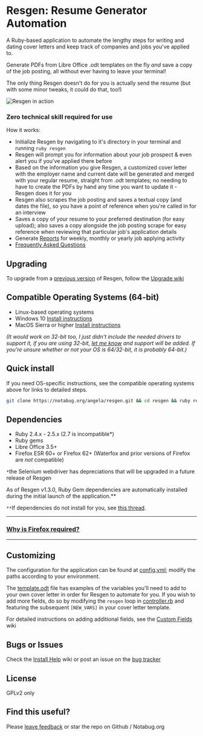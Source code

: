 # Resgen: Resume Generator Automation
A Ruby-based application to automate the lengthy steps for writing and dating cover letters and keep track of companies and jobs you've applied to.

Generate PDFs from Libre Office .odt templates on the fly *and* save a copy of the job posting, all without ever having to leave your terminal!

The only thing Resgen doesn't do for you is actually send the resume (but with some minor tweaks, it could do that, too!)

![Resgen in action](resgen.gif)

### Zero technical skill required for use
How it works:
- Initialize Resgen by navigating to it's directory in your terminal and running `ruby resgen`
- Resgen will prompt you for information about your job prospect &amp; even alert you if you've applied there before
- Based on the information you give Resgen, a customized cover letter with the employer name and current date will be generated and merged with your regular resume, straight from .odt templates; no needing to have to create the PDFs by hand any time you want to update it - Resgen does it for you
- Resgen also scrapes the job posting and saves a textual copy (and dates the  file), so you have a point of reference when you're called in for an interview
- Saves a copy of your resume to your preferred destination (for easy upload); also saves a copy alongside the job posting scrape for easy reference when reviewing that particular job's application details
- Generate [Reports](https://notabug.org/angela/resgen/wiki/Reports) for weekly, monthly or yearly job applying activity
- [Frequently Asked Questions](https://notabug.org/angela/resgen/wiki/FAQ)

## Upgrading
To upgrade from a [previous version](https://github.com/angela-d/resgen/blob/master/CHANGELOG.md) of Resgen, follow the [Upgrade wiki](https://notabug.org/angela/resgen/wiki/Upgrading)

## Compatible Operating Systems (64-bit)
- Linux-based operating systems
- Windows 10 [Install instructions](https://notabug.org/angela/resgen/wiki/Windows-Install)
- MacOS Sierra or higher [Install instructions](https://notabug.org/angela/resgen/wiki/Mac-Install)

*(It would work on 32-bit too, I just didn't include the needed drivers to support it, if you are using 32-bit, [let me know](https://notabug.org/angela/resgen/issues) and support will be added.  If you're unsure whether or not your OS is 64/32-bit, it is probably 64-bit.)*
## Quick install
If you need OS-specific instructions, see the compatible operating systems above for links to detailed steps.
```bash
git clone https://notabug.org/angela/resgen.git && cd resgen && ruby resgen
```

## Dependencies

- Ruby 2.4.x - 2.5.x (2.7 is incompatible*)
- Ruby gems
- Libre Office 3.5+
- Firefox ESR 60+ or Firefox 62+ (Waterfox and prior versions of Firefox are *not* compatible)

`*`the Selenium webdriver has depreciations that will be upgraded in a future release of Resgen

As of Resgen v1.3.0, Ruby Gem dependencies are automatically installed during the initial launch of the application.**

`**`If dependencies do not install for you, see [this thread](https://notabug.org/angela/resgen/issues/2).

***
### [Why is Firefox required?](https://notabug.org/angela/resgen/wiki/Why-Firefox)

***

## Customizing
The configuration for the application can be found at [config.yml](config.yml); modify the paths according to your environment.

The [template.odt](templates/template.odt) file has examples of the variables you'll need to add to your own cover letter in order for Resgen to automate for you.  If you wish to add more fields, do so by modifying the `resgen` loop in [controller.rb](classes/controller.rb) and featuring the subsequent `[NEW_VARS]` in your cover letter template.

For detailed instructions on adding additional fields, see the [Custom Fields](https://notabug.org/angela/resgen/wiki/Custom-Fields) wiki

## Bugs or Issues
Check the [Install Help](https://notabug.org/angela/resgen/wiki/install-help) wiki or post an issue on the [bug tracker](https://notabug.org/angela/resgen/issues)

## License
GPLv2 only

## Find this useful?
Please [leave feedback](https://notabug.org/angela/resgen/issues) or star the repo on Github / Notabug.org
